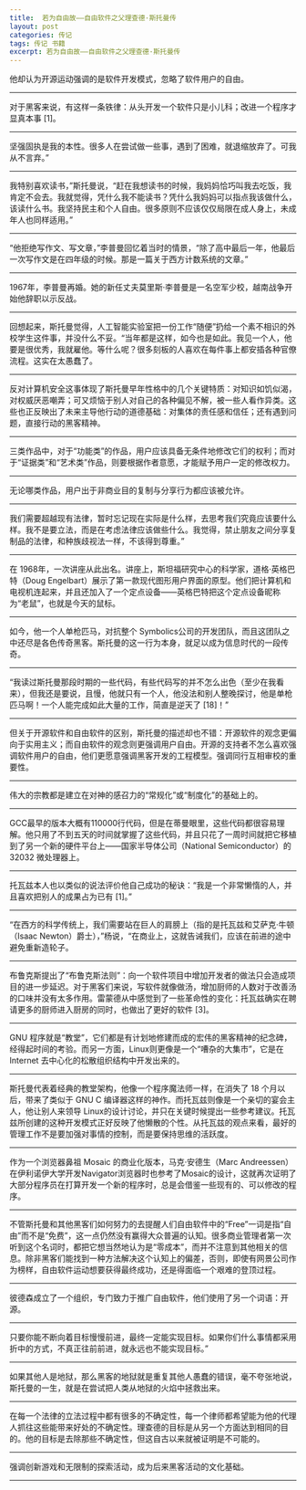 ```yaml
---
title:  若为自由故——自由软件之父理查德·斯托曼传
layout: post
categories: 传记
tags: 传记 书籍
excerpt: 若为自由故——自由软件之父理查德·斯托曼传
---
```

他却认为开源运动强调的是软件开发模式，忽略了软件用户的自由。
<!-- Sam Williams, 若为自由故——自由软件之父理查德·斯托曼传（异步图书）, loc. 63-64 -->

-------

对于黑客来说，有这样一条铁律：从头开发一个软件只是小儿科；改进一个程序才显真本事 [1]。
<!-- Sam Williams, 若为自由故——自由软件之父理查德·斯托曼传（异步图书）, loc. 205-206 -->

-------

坚强固执是我的本性。很多人在尝试做一些事，遇到了困难，就退缩放弃了。可我从不言弃。”
<!-- Sam Williams, 若为自由故——自由软件之父理查德·斯托曼传（异步图书）, loc. 454-455 -->

-------

我特别喜欢读书，”斯托曼说，“赶在我想读书的时候，我妈妈恰巧叫我去吃饭，我肯定不会去。我就觉得，凭什么我不能读书？凭什么我妈妈可以指点我该做什么，该读什么书。我坚持民主和个人自由。很多原则不应该仅仅局限在成人身上，未成年人也同样适用。”
<!-- Sam Williams, 若为自由故——自由软件之父理查德·斯托曼传（异步图书）, loc. 517-520 -->

-------

“他拒绝写作文、写文章，”李普曼回忆着当时的情景，“除了高中最后一年，他最后一次写作文是在四年级的时候。那是一篇关于西方计数系统的文章。”
<!-- Sam Williams, 若为自由故——自由软件之父理查德·斯托曼传（异步图书）, loc. 522-524 -->

-------

1967年，李普曼再婚。她的新任丈夫莫里斯·李普曼是一名空军少校，越南战争开始他辞职以示反战。
<!-- Sam Williams, 若为自由故——自由软件之父理查德·斯托曼传（异步图书）, loc. 695-696 -->

-------

回想起来，斯托曼觉得，人工智能实验室把一份工作“随便”扔给一个素不相识的外校学生这件事，并没什么不妥。“当年都是这样，如今也是如此。我见一个人，他要是很优秀，我就雇他。等什么呢？很多刻板的人喜欢在每件事上都安插各种官僚流程。这实在太愚蠢了。
<!-- Sam Williams, 若为自由故——自由软件之父理查德·斯托曼传（异步图书）, loc. 813-815 -->

-------

反对计算机安全这事体现了斯托曼早年性格中的几个关键特质：对知识如饥似渴，对权威厌恶嘲弄；可又烦恼于别人对自己的各种偏见不解，被一些人看作异类。这些也正反映出了未来主导他行动的道德基础：对集体的责任感和信任；还有遇到问题，直接行动的黑客精神。
<!-- Sam Williams, 若为自由故——自由软件之父理查德·斯托曼传（异步图书）, loc. 936-939 -->

-------

三类作品中，对于“功能类”的作品，用户应该具备无条件地修改它们的权利；而对于“证据类”和“艺术类”作品，则要根据作者意愿，才能赋予用户一定的修改权力。
<!-- Sam Williams, 若为自由故——自由软件之父理查德·斯托曼传（异步图书）, loc. 1204-1205 -->

-------

无论哪类作品，用户出于非商业目的复制与分享行为都应该被允许。
<!-- Sam Williams, 若为自由故——自由软件之父理查德·斯托曼传（异步图书）, loc. 1205-1206 -->

-------

我们需要超越现有法律，暂时忘记现在实际是什么样，去思考我们究竟应该要什么样。我不是要立法，而是在考虑法律应该做些什么。我觉得，禁止朋友之间分享复制品的法律，和种族歧视法一样，不该得到尊重。”
<!-- Sam Williams, 若为自由故——自由软件之父理查德·斯托曼传（异步图书）, loc. 1216-1218 -->

-------

在 1968年，一次讲座从此出名。讲座上，斯坦福研究中心的科学家，道格·英格巴特（Doug Engelbart）展示了第一款现代图形用户界面的原型。他们把计算机和电视机连起来，并且还加入了一个定点设备——英格巴特把这个定点设备昵称为“老鼠”，也就是今天的鼠标。
<!-- Sam Williams, 若为自由故——自由软件之父理查德·斯托曼传（异步图书）, loc. 1368-1371 -->

-------

如今，他一个人单枪匹马，对抗整个 Symbolics公司的开发团队，而且这团队之中还尽是各色传奇黑客。斯托曼的这一行为本身，就足以成为信息时代的一段传奇。
<!-- Sam Williams, 若为自由故——自由软件之父理查德·斯托曼传（异步图书）, loc. 1662-1664 -->

-------

“我读过斯托曼那段时期的一些代码，有些代码写的并不怎么出色（至少在我看来），但我还是要说，且慢，他就只有一个人，他没法和别人整晚探讨，他是单枪匹马啊！一个人能完成如此大量的工作，简直是逆天了 [18]！”
<!-- Sam Williams, 若为自由故——自由软件之父理查德·斯托曼传（异步图书）, loc. 1667-1670 -->

-------

但关于开源软件和自由软件的区别，斯托曼的描述却也不错：开源软件的观念更偏向于实用主义；而自由软件的观念则更强调用户自由。开源的支持者不怎么喜欢强调软件用户的自由，他们更愿意强调黑客开发的工程模型。强调同行互相审校的重要性。
<!-- Sam Williams, 若为自由故——自由软件之父理查德·斯托曼传（异步图书）, loc. 1931-1933 -->

-------

伟大的宗教都是建立在对神的感召力的“常规化”或“制度化”的基础上的。
<!-- Sam Williams, 若为自由故——自由软件之父理查德·斯托曼传（异步图书）, loc. 2143-2143 -->

-------

GCC最早的版本大概有110000行代码，但是在蒂曼眼里，这些代码都很容易理解。他只用了不到五天的时间就掌握了这些代码，并且只花了一周时间就把它移植到了另一个新的硬件平台上——国家半导体公司（National Semiconductor）的 32032 微处理器上。
<!-- Sam Williams, 若为自由故——自由软件之父理查德·斯托曼传（异步图书）, loc. 2200-2202 -->

-------

托瓦兹本人也以类似的说法评价他自己成功的秘诀：“我是一个非常懒惰的人，并且喜欢把别人的成果占为已有 [1]。”
<!-- Sam Williams, 若为自由故——自由软件之父理查德·斯托曼传（异步图书）, loc. 2395-2396 -->

-------

“在西方的科学传统上，我们需要站在巨人的肩膀上（指的是托瓦兹和艾萨克·牛顿（Isaac Newton）爵士），”杨说，“在商业上，这就告诫我们，应该在前进的途中避免重新造轮子。
<!-- Sam Williams, 若为自由故——自由软件之父理查德·斯托曼传（异步图书）, loc. 2518-2520 -->

-------

布鲁克斯提出了“布鲁克斯法则”：向一个软件项目中增加开发者的做法只会造成项目的进一步延迟。对于黑客们来说，写软件就像做汤，增加厨师的人数对于改善汤的口味并没有太多作用。雷蒙德从中感觉到了一些革命性的变化：托瓦兹确实在聘请更多的厨师进入厨房的同时，也做出了更好的软件 [3]。
<!-- Sam Williams, 若为自由故——自由软件之父理查德·斯托曼传（异步图书）, loc. 2617-2621 -->

-------

GNU 程序就是“教堂”，它们都是有计划地修建而成的宏伟的黑客精神的纪念碑，经得起时间的考验。而另一方面，Linux则更像是一个“嘈杂的大集市”，它是在 Internet 去中心化的松散组织结构中开发出来的。
<!-- Sam Williams, 若为自由故——自由软件之父理查德·斯托曼传（异步图书）, loc. 2627-2629 -->

-------

斯托曼代表着经典的教堂架构，他像一个程序魔法师一样，在消失了 18 个月以后，带来了类似于 GNU C 编译器这样的神作。而托瓦兹则像是一个亲切的宴会主人，他让别人来领导 Linux的设计讨论，并只在关键时候提出一些参考建议。托瓦兹所创建的这种开发模式正好反映了他懒散的个性。从托瓦兹的观点来看，最好的管理工作不是要加强对事情的控制，而是要保持思维的活跃度。
<!-- Sam Williams, 若为自由故——自由软件之父理查德·斯托曼传（异步图书）, loc. 2630-2633 -->

-------

作为一个浏览器鼻祖 Mosaic 的商业化版本，马克·安德生（Marc Andreessen）在伊利诺伊大学开发Navigator浏览器时也参考了Mosaic的设计，这就再次证明了大部分程序员在打算开发一个新的程序时，总是会借鉴一些现有的、可以修改的程序。
<!-- Sam Williams, 若为自由故——自由软件之父理查德·斯托曼传（异步图书）, loc. 2659-2661 -->

-------

不管斯托曼和其他黑客们如何努力的去提醒人们自由软件中的“Free”一词是指“自由”而不是“免费”，这一点仍然没有赢得大众普遍的认知。很多商业管理者第一次听到这个名词时，都把它想当然地认为是“零成本”，而并不注意到其他相关的信息。除非黑客们能找到一种方法解决这个认知上的偏差，否则，即使有网景公司作为榜样，自由软件运动想要获得最终成功，还是得面临一个艰难的登顶过程。
<!-- Sam Williams, 若为自由故——自由软件之父理查德·斯托曼传（异步图书）, loc. 2666-2670 -->

-------

彼德森成立了一个组织，专门致力于推广自由软件，他们使用了另一个词语：开源。 
<!-- Sam Williams, 若为自由故——自由软件之父理查德·斯托曼传（异步图书）, loc. 2670-2671 -->

-------

只要你能不断向着目标慢慢前进，最终一定能实现目标。如果你们什么事情都采用折中的方式，不真正往前前进，就永远也不能实现目标。”
<!-- Sam Williams, 若为自由故——自由软件之父理查德·斯托曼传（异步图书）, loc. 2728-2729 -->

-------

如果其他人是地狱，那么黑客的地狱就是重复其他人愚蠢的错误，毫不夸张地说，斯托曼的一生，就是在尝试把人类从地狱的火焰中拯救出来。
<!-- Sam Williams, 若为自由故——自由软件之父理查德·斯托曼传（异步图书）, loc. 2833-2835 -->

-------

在每一个法律的立法过程中都有很多的不确定性，每一个律师都希望能为他的代理人抓往这些能带来好处的不确定性。理查德的目标是从另一个方面达到相同的目的。他的目标是去除那些不确定性，但这自古以来就被证明是不可能的。
<!-- Sam Williams, 若为自由故——自由软件之父理查德·斯托曼传（异步图书）, loc. 2907-2909 -->

-------

强调创新游戏和无限制的探索活动，成为后来黑客活动的文化基础。
<!-- Sam Williams, 若为自由故——自由软件之父理查德·斯托曼传（异步图书）, loc. 3300-3301 -->

-------

